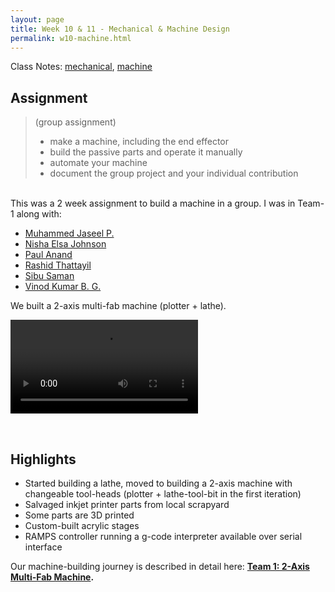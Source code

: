 ```yaml
---
layout: page
title: Week 10 & 11 - Mechanical & Machine Design 
permalink: w10-machine.html
---
```


Class Notes: [mechanical](http://academy.cba.mit.edu/classes/mechanical_design/index.html), [machine](http://academy.cba.mit.edu/classes/machine_design/index.html)

## Assignment

> (group assignment)
> 
>* make a machine, including the end effector
>* build the passive parts and operate it manually
>* automate your machine
>* document the group project and your individual contribution   

   
&nbsp;   
This was a 2 week assignment to build a machine in a group. I was in Team-1 along with:

* [Muhammed Jaseel P.](../../students/390/index.html)
* [Nisha Elsa Johnson](../../students/376/index.html)
* [Paul Anand](../../students/465/index.html)
* [Rashid Thattayil](../../students/394/index.html)
* [Sibu Saman](../../students/281/index.html)
* [Vinod Kumar B. G.](../../students/403/index.html)

We built a 2-axis multi-fab machine (plotter + lathe).

<video controls>
  <source src="../../machine_building/team_1/files/machine.mp4" type="video/mp4">
  Your browser does not support the video tag.
</video>

&nbsp;

## Highlights 

* Started building a lathe, moved to building a 2-axis machine with changeable tool-heads (plotter + lathe-tool-bit in the first iteration)
* Salvaged inkjet printer parts from local scrapyard
* Some parts are 3D printed  
* Custom-built acrylic stages
* RAMPS controller running a g-code interpreter available over serial interface

Our machine-building journey is described in detail here: __[Team 1: 2-Axis Multi-Fab Machine](../../machine_building/team_1/index.html).__

